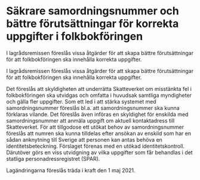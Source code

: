# Säkrare samordningsnummer och bättre förutsättningar för korrekta uppgifter i folkbokföringen

I lagrådsremissen föreslås vissa åtgärder för att skapa bättre förutsättningar för att folkbokföringen ska innehålla korrekta uppgifter.

I lagrådsremissen föreslås vissa åtgärder för att skapa bättre förutsättningar för att folkbokföringen ska innehålla korrekta uppgifter.

Det föreslås att skyldigheten att underrätta Skatteverket om misstänkta fel i folkbokföringen ska utvidgas och omfatta i huvudsak samtliga myndigheter och gälla fler uppgifter. Som ett led i att stärka systemet med samordningsnummer föreslås bl.a. att samordningsnummer ska kunna förklaras vilande. Det föreslås även införas en skyldighet för enskilda med samordningsnummer att anmäla uppgift om aktuell kontaktadress till Skatteverket. För att tillgodose ett utökat behov av samordningsnummer föreslås att numren ska kunna tilldelas efter ansökan av enskild som har en sådan anknytning till Sverige att personen kan antas behöva en identitetsbeteckning. Förslaget förenas med en utökad identitetskontroll. Därutöver görs en viss utvidgning av vilka uppgifter som får behandlas i det statliga personadressregistret (SPAR).

Lagändringarna föreslås träda i kraft den 1 maj 2021.
